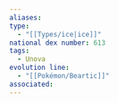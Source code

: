 ```yaml
---
aliases: 
type:
  - "[[Types/ice|ice]]"
national dex number: 613
tags:
  - Unova
evolution line:
  - "[[Pokémon/Beartic]]"
associated: 
---
```

